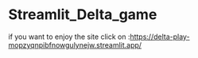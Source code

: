 # Streamlit_Delta_game
if you want to enjoy the site click on :https://delta-play-mopzyqnpibfnowgulynejw.streamlit.app/
